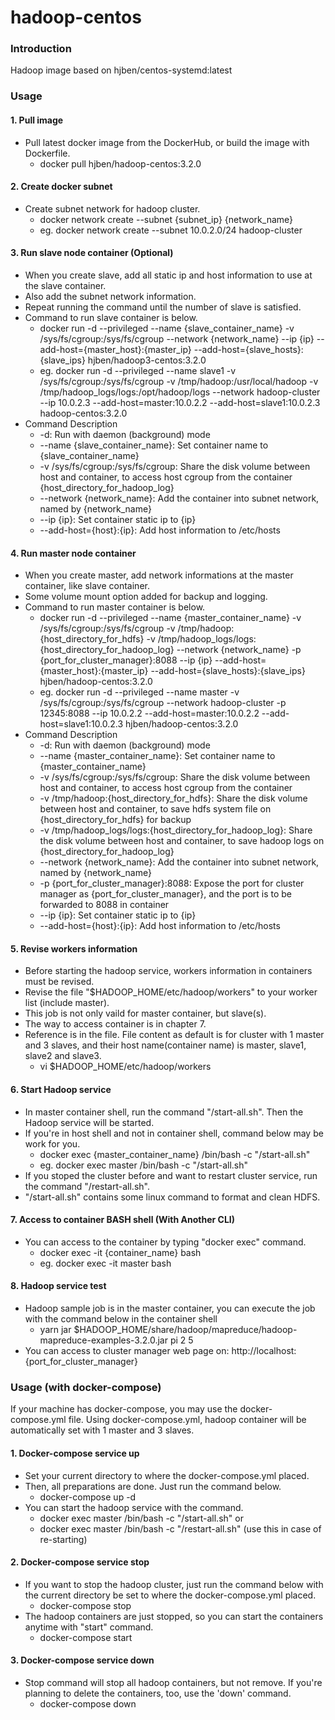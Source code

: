 # hadoop-centos
### Introduction
Hadoop image based on hjben/centos-systemd:latest

### Usage
#### 1. Pull image
- Pull latest docker image from the DockerHub, or build the image with Dockerfile.
  - docker pull hjben/hadoop-centos:3.2.0

#### 2. Create docker subnet
- Create subnet network for hadoop cluster.
  - docker network create --subnet {subnet_ip} {network_name}
  - eg. docker network create --subnet 10.0.2.0/24 hadoop-cluster
  
#### 3. Run slave node container (Optional)
- When you create slave, add all static ip and host information to use at the slave container.
- Also add the subnet network information.
- Repeat running the command until the number of slave is satisfied.
- Command to run slave container is below.
  - docker run -d --privileged --name {slave_container_name} -v /sys/fs/cgroup:/sys/fs/cgroup --network {network_name} --ip {ip} --add-host={master_host}:{master_ip} --add-host={slave_hosts}:{slave_ips} hjben/hadoop3-centos:3.2.0
  - eg. docker run -d --privileged --name slave1 -v /sys/fs/cgroup:/sys/fs/cgroup -v /tmp/hadoop:/usr/local/hadoop -v /tmp/hadoop_logs/logs:/opt/hadoop/logs --network hadoop-cluster --ip 10.0.2.3 --add-host=master:10.0.2.2 --add-host=slave1:10.0.2.3 hadoop-centos:3.2.0
- Command Description
  - -d: Run with daemon (background) mode
  - --name {slave_container_name}: Set container name to {slave_container_name}
  - -v /sys/fs/cgroup:/sys/fs/cgroup: Share the disk volume between host and container, to access host cgroup from the container
{host_directory_for_hadoop_log}
  - --network {network_name}: Add the container into subnet network, named by {network_name}
  - --ip {ip}: Set container static ip to {ip}
  - --add-host={host}:{ip}: Add host information to /etc/hosts

#### 4. Run master node container
- When you create master, add network informations at the master container, like slave container.
- Some volume mount option added for backup and logging.
- Command to run master container is below.
  - docker run -d --privileged --name {master_container_name} -v /sys/fs/cgroup:/sys/fs/cgroup  -v /tmp/hadoop:{host_directory_for_hdfs} -v /tmp/hadoop_logs/logs:{host_directory_for_hadoop_log} --network {network_name} -p {port_for_cluster_manager}:8088 --ip {ip} --add-host={master_host}:{master_ip} --add-host={slave_hosts}:{slave_ips} hjben/hadoop-centos:3.2.0
  - eg. docker run -d --privileged --name master -v /sys/fs/cgroup:/sys/fs/cgroup --network hadoop-cluster -p 12345:8088 --ip 10.0.2.2 --add-host=master:10.0.2.2 --add-host=slave1:10.0.2.3 hjben/hadoop-centos:3.2.0
- Command Description
  - -d: Run with daemon (background) mode
  - --name {master_container_name}: Set container name to {master_container_name}
  - -v /sys/fs/cgroup:/sys/fs/cgroup: Share the disk volume between host and container, to access host cgroup from the container
  - -v /tmp/hadoop:{host_directory_for_hdfs}: Share the disk volume between host and container, to save hdfs system file on {host_directory_for_hdfs} for backup
  - -v /tmp/hadoop_logs/logs:{host_directory_for_hadoop_log}: Share the disk volume between host and container, to save hadoop logs on {host_directory_for_hadoop_log}
  - --network {network_name}: Add the container into subnet network, named by {network_name}
  - -p {port_for_cluster_manager}:8088: Expose the port for cluster manager as {port_for_cluster_manager}, and the port is to be forwarded to 8088 in container
  - --ip {ip}: Set container static ip to {ip}
  - --add-host={host}:{ip}: Add host information to /etc/hosts

#### 5. Revise workers information
- Before starting the hadoop service, workers information in containers must be revised.
- Revise the file "$HADOOP_HOME/etc/hadoop/workers" to your worker list (include master).
- This job is not only vaild for master container, but slave(s).
- The way to access container is in chapter 7.
- Reference is in the file. File content as default is for cluster with 1 master and 3 slaves, and their host name(container name) is master, slave1, slave2 and slave3.
  - vi $HADOOP_HOME/etc/hadoop/workers

#### 6. Start Hadoop service
- In master container shell, run the command "/start-all.sh". Then the Hadoop service will be started.
- If you're in host shell and not in container shell, command below may be work for you.
  - docker exec {master_container_name} /bin/bash -c "/start-all.sh"
  - eg. docker exec master /bin/bash -c "/start-all.sh"
- If you stoped the cluster before and want to restart cluster service, run the command "/restart-all.sh".
- "/start-all.sh" contains some linux command to format and clean HDFS. 
  
#### 7. Access to container BASH shell (With Another CLI)
- You can access to the container by typing "docker exec" command.
  - docker exec -it {container_name} bash
  - eg. docker exec -it master bash
  
#### 8. Hadoop service test
- Hadoop sample job is in the master container, you can execute the job with the command below in the container shell
  - yarn jar $HADOOP_HOME/share/hadoop/mapreduce/hadoop-mapreduce-examples-3.2.0.jar pi 2 5
- You can access to cluster manager web page on: http://localhost:{port_for_cluster_manager}

### Usage (with docker-compose)
If your machine has docker-compose, you may use the docker-compose.yml file. Using docker-compose.yml, hadoop container will be automatically set with 1 master and 3 slaves.

#### 1. Docker-compose service up
- Set your current directory to where the docker-compose.yml placed.
- Then, all preparations are done. Just run the command below.
  - docker-compose up -d
- You can start the hadoop service with the command.
  - docker exec master /bin/bash -c "/start-all.sh" or
  - docker exec master /bin/bash -c "/restart-all.sh" (use this in case of re-starting)
  
#### 2. Docker-compose service stop
- If you want to stop the hadoop cluster, just run the command below with the current directory be set to where the docker-compose.yml placed.
  - docker-compose stop
- The hadoop containers are just stopped, so you can start the containers anytime with "start" command.
  - docker-compose start
  
#### 3. Docker-compose service down 
- Stop command will stop all hadoop containers, but not remove. If you're planning to delete the containers, too, use the 'down' command.
  - docker-compose down
  
